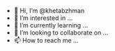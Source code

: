 - 👋 Hi, I’m @khetabzhman
- 👀 I’m interested in ...
- 🌱 I’m currently learning ...
- 💞️ I’m looking to collaborate on ...
- 📫 How to reach me ...

<!---
khetabzhman/khetabzhman is a ✨ special ✨ repository because its `README.md` (this file) appears on your GitHub profile.
You can click the Preview link to take a look at your changes.
--->

